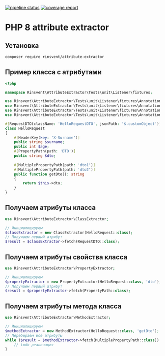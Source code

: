 [![pipeline status](https://git.rinsvent.ru/rinsvent/attribute-extractor/badges/master/pipeline.svg)](https://git.rinsvent.ru/rinsvent/attribute-extractor/-/commits/master)
[![coverage report](https://git.rinsvent.ru/rinsvent/attribute-extractor/badges/master/coverage.svg)](https://git.rinsvent.ru/rinsvent/attribute-extractor/-/commits/master)

PHP 8 attribute extractor
===

## Установка
```bash
composer require rinsvent/attribute-extractor
```

## Пример класса с атрибутами
```php
<?php

namespace Rinsvent\AttributeExtractor\Tests\unit\Listener\fixtures;

use Rinsvent\AttributeExtractor\Tests\unit\Listener\fixtures\Annotation\HeaderKey;
use Rinsvent\AttributeExtractor\Tests\unit\Listener\fixtures\Annotation\PropertyPath;
use Rinsvent\AttributeExtractor\Tests\unit\Listener\fixtures\Annotation\RequestDTO;
use Rinsvent\AttributeExtractor\Tests\unit\Listener\fixtures\Annotation\MultiplePropertyPath;

#[RequestDTO(className: 'HelloRequestDTO', jsonPath: '$.customObject')]
class HelloRequest
{
    #[HeaderKey(key: 'X-Surname')]
    public string $surname;
    public int $age;
    #[PropertyPath(path: 'DTO')]
    public string $dto;
    
    #[MultiplePropertyPath(path: 'dto1')]
    #[MultiplePropertyPath(path: 'dto2')]
    public function getDto(): string
    {
        return $this->dto;
    }
}
```

## Получаем атрибуты класса
```php
use Rinsvent\AttributeExtractor\ClassExtractor;

// Инициалищируем
$classExtractor = new ClassExtractor(HelloRequest::class);
// Получаем первый атрибут
$result = $classExtractor->fetch(RequestDTO::class);
```

## Получаем атрибуты свойства класса
```php
use Rinsvent\AttributeExtractor\PropertyExtractor;

// Инициалищируем
$propertyExtractor = new PropertyExtractor(HelloRequest::class, 'dto');
// Получаем первый атрибут
$result = $propertyExtractor->fetch(PropertyPath::class);
```
## Получаем атрибуты метода класса
```php
use Rinsvent\AttributeExtractor\MethodExtractor;

// Инициалищируем
$methodExtractor = new MethodExtractor(HelloRequest::class, 'getDto');
// Перебираем все атрибуты
while ($result = $methodExtractor->fetch(MultiplePropertyPath::class)) {
    // todo реализация 
}
```
